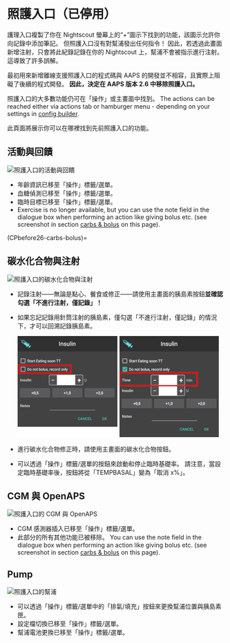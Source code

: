# 照護入口（已停用）

護理入口複製了你在 Nightscout 螢幕上的“+”圖示下找到的功能，該圖示允許你向記錄中添加筆記。 但照護入口沒有對幫浦發出任何指令！ 因此，若透過此畫面新增注射，只會將此紀錄記錄在你的 Nightscout 上，幫浦不會被指示進行注射。 這導致了許多誤解。

最初用來新增離線支援照護入口的程式碼與 AAPS 的開發並不相容，且實際上阻礙了後續的程式開發。 **因此，決定在 AAPS 版本 2.6 中移除照護入口。**

照護入口的大多數功能仍可在「操作」或主畫面中找到。 The actions can be reached either via actions tab or hamburger menu - depending on your settings in [config builder](../SettingUpAaps/ConfigBuilder.md).

此頁面將展示你可以在哪裡找到先前照護入口的功能。

## 活動與回饋

![照護入口的活動與回饋](../images/Careportal_25_26_1_IIb.png)

- 年齡資訊已移至「操作」標籤/選單。
- 血糖偵測已移至「操作」標籤/選單。
- 臨時目標已移至「操作」標籤/選單。
- Exercise is no longer available, but you can use the note field in the dialogue box when performing an action like giving bolus etc. (see screenshot in section [carbs & bolus](#carbs--bolus) on this page).

(CPbefore26-carbs-bolus)=

## 碳水化合物與注射

![照護入口的碳水化合物與注射](../images/Careportal_25_26_2_IIa.png)

- 記錄注射——無論是點心、餐食或修正——請使用主畫面的胰島素按鈕**並確認勾選「不進行注射，僅記錄」！**

- 如果忘記記錄用針筒注射的胰島素，僅勾選「不進行注射，僅記錄」的情況下，才可以回溯記錄胰島素。

  ![透過胰島素按鈕回溯記錄胰島素](../images/Careportal_25_26_5.png)

- 進行碳水化合物修正時，請使用主畫面的碳水化合物按鈕。

- 可以透過「操作」標籤/選單的按鈕來啟動和停止臨時基礎率。 請注意，當設定臨時基礎率後，按鈕將從「TEMPBASAL」變為「取消 x%」。

## CGM 與 OpenAPS

![照護入口的 CGM 與 OpenAPS](../images/Careportal_25_26_3_IIa.png)

- CGM 感測器插入已移至「操作」標籤/選單。
- 此部分的所有其他功能已被移除。 You can use the note field in the dialogue box when performing an action like giving bolus etc. (see screenshot in section [carbs & bolus](#carbs--bolus) on this page).

## Pump

![照護入口的幫浦](../images/Careportal_25_26_4_IIb.png)

- 可以透過「操作」標籤/選單中的「排氣/填充」按鈕來更換幫浦位置與胰島素匣。
- 設定檔切換已移至「操作」標籤/選單。
- 幫浦電池更換已移至「操作」標籤/選單。
